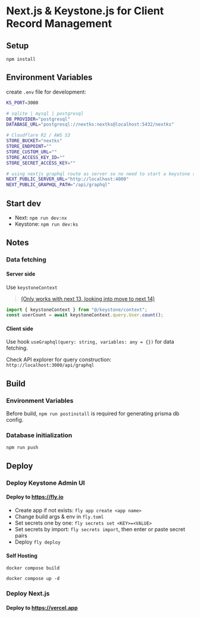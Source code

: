 # Next.js & Keystone.js for Client Record Management

## Setup

`npm install`

## Environment Variables

create `.env` file for development:

```sh
KS_PORT=3000

# sqlite | mysql | postgresql
DB_PROVIDER="postgresql"
DATABASE_URL="postgresql://nextks:nextks@localhost:5432/nextks"

# Cloudflare R2 / AWS S3
STORE_BUCKET="nextks"
STORE_ENDPOINT=""
STORE_CUSTOM_URL=""
STORE_ACCESS_KEY_ID=""
STORE_SECRET_ACCESS_KEY=""

# using nextjs graphql route as server so no need to start a keystone server
NEXT_PUBLIC_SERVER_URL="http://localhost:4000"
NEXT_PUBLIC_GRAPHQL_PATH="/api/graphql"
```

## Start dev

- Next: `npm run dev:nx`
- Keystone: `npm run dev:ks`

## Notes

### Data fetching

#### Server side

Use `keystoneContext`

> [(Only works with next 13, looking into move to next 14)](https://github.com/keystonejs/keystone/pull/8881)

```js
import { keystoneContext } from "@/keystone/context";
const userCount = await keystoneContext.query.User.count();
```

#### Client side

Use hook `useGraphql(query: string, variables: any = {})` for data fetching.

Check API explorer for query construction: `http://localhost:3000/api/graphql`

## Build

### Environment Variables

Before build, `npm run postinstall` is required for generating prisma db config.

### Database initialization

`npm run push`

## Deploy

### Deploy Keystone Admin UI

#### Deploy to <https://fly.io>

- Create app if not exists: `fly app create <app name>`
- Change build args & env in `fly.toml`
- Set secrets one by one: `fly secrets set <KEY>=<VALUE>`
- Set secrets by import: `fly secrets import`, then enter or paste secret pairs
- Deploy `fly deploy`

#### Self Hosting

`docker compose build`

`docker compose up -d`

### Deploy Next.js

#### Deploy to <https://vercel.app>
